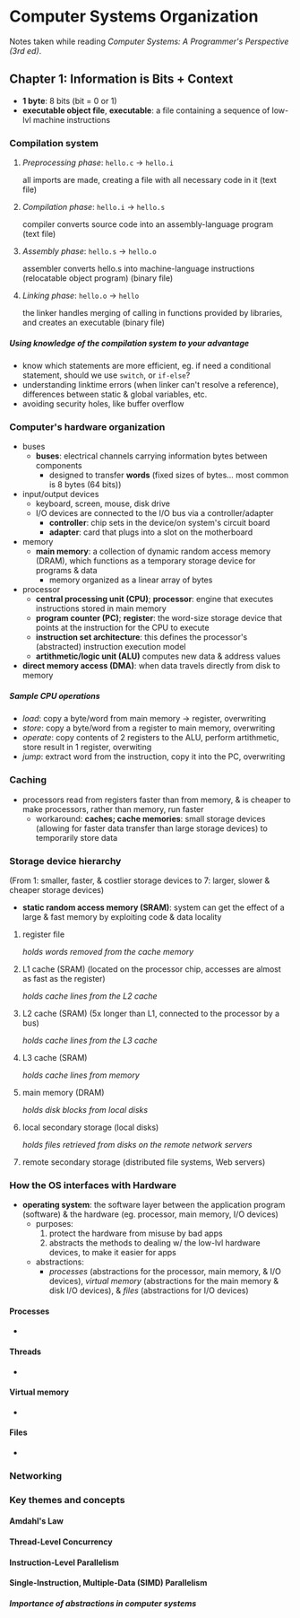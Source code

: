 # Computer Systems Organization

Notes taken while reading _Computer Systems: A Programmer's Perspective (3rd ed)_.



## Chapter 1: Information is Bits + Context

* __1 byte__: 8 bits (bit = 0 or 1)
* __executable object file__, __executable__: a file containing a sequence of low-lvl machine instructions

### Compilation system

1. _Preprocessing phase_: `hello.c` → `hello.i`
   
   all imports are made, creating a file with all necessary code in it (text file)
   
2. _Compilation phase_: `hello.i` → `hello.s`
   
   compiler converts source code into an assembly-language program (text file)
   
3. _Assembly phase_: `hello.s` → `hello.o`
   
   assembler converts hello.s into machine-language instructions (relocatable object program) (binary file)
   
4. _Linking phase_: `hello.o` → `hello`
   
   the linker handles merging of calling in functions provided by libraries, and creates an executable (binary file)

##### Using knowledge of the compilation system to your advantage

* know which statements are more efficient, eg. if need a conditional statement, should we use `switch`, or `if-else`?
* understanding linktime errors (when linker can't resolve a reference), differences between static & global variables, etc.
* avoiding security holes, like buffer overflow

### Computer's hardware organization

* buses
  * __buses__: electrical channels carrying information bytes between components
    * designed to transfer **words** (fixed sizes of bytes… most common is 8 bytes (64 bits))
* input/output devices
  * keyboard, screen, mouse, disk drive
  * I/O devices are connected to the I/O bus via a controller/adapter
    * __controller__: chip sets in the device/on system's circuit board
    * __adapter__: card that plugs into a slot on the motherboard
* memory
  * **main memory**: a collection of dynamic random access memory (DRAM), which functions as a temporary storage device for programs & data
    * memory organized as a linear array of bytes
* processor
  * **central processing unit (CPU)**; **processor**: engine that executes instructions stored in main memory
  * **program counter (PC)**; **register**: the word-size storage device that points at the instruction for the CPU to execute
  * __instruction set architecture__: this defines the processor's (abstracted) instruction execution model
  * __artithmetic/logic unit (ALU)__ computes new data & address values
* __direct memory access (DMA)__: when data travels directly from disk to memory

##### Sample CPU operations

* _load_: copy a byte/word from main memory → register, overwriting
* _store_: copy a byte/word from a register to main memory, overwriting
* _operate_: copy contents of 2 registers to the ALU, perform artithmetic, store result in 1 register, overwiting
* _jump_: extract word from the instruction, copy it into the PC, overwriting

### Caching

* processors read from registers faster than from memory, & is cheaper to make processors, rather than memory, run faster
  * workaround: __caches; cache memories__: small storage devices (allowing for faster data transfer than large storage devices) to temporarily store data

### Storage device hierarchy

(From 1: smaller, faster, & costlier storage devices to 7: larger, slower & cheaper storage devices)

* **static random access memory (SRAM)**: system can get the effect of a large & fast memory by exploiting code & data locality


1. register file
   
   *holds words removed from the cache memory*
   
2. L1 cache (SRAM) (located on the processor chip, accesses are almost as fast as the register)
   
   *holds cache lines from the L2 cache*
   
3. L2 cache (SRAM) (5x longer than L1, connected to the processor by a bus)
   
   *holds cache lines from the L3 cache*
   
4. L3 cache (SRAM)
   
   *holds cache lines from memory*


1. main memory (DRAM)
   
   *holds disk blocks from local disks*
   
2. local secondary storage (local disks)
   
   *holds files retrieved from disks on the remote network servers*
   
3. remote secondary storage (distributed file systems, Web servers)

### How the OS interfaces with Hardware

* __operating system__: the software layer between the application program (software) & the hardware (eg. processor, main memory, I/O devices)
  * purposes:
    1. protect the hardware from misuse by bad apps
    2. abstracts the methods to dealing w/ the low-lvl hardware devices, to make it easier for apps
  * abstractions:
    * *processes* (abstractions for the processor, main memory, & I/O devices), *virtual memory* (abstractions for the main memory & disk I/O devices), & *files* (abstractions for I/O devices)

#### Processes

* ​

#### Threads

* ​

#### Virtual memory

* ​

#### Files

* ​

### Networking

### Key themes and concepts

#### Amdahl's Law

#### Thread-Level Concurrency

#### Instruction-Level Parallelism

#### Single-Instruction, Multiple-Data (SIMD) Parallelism

##### Importance of abstractions in computer systems

